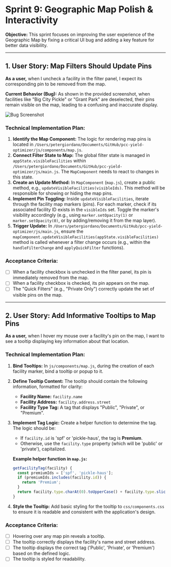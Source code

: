 
# Sprint 9: Geographic Map Polish & Interactivity

**Objective:** This sprint focuses on improving the user experience of the Geographic Map by fixing a critical UI bug and adding a key feature for better data visibility.

---

## 1. User Story: Map Filters Should Update Pins

**As a user,** when I uncheck a facility in the filter panel, I expect its corresponding pin to be removed from the map.

**Current Behavior (Bug):** As shown in the provided screenshot, when facilities like "Big City Pickle" or "Grant Park" are deselected, their pins remain visible on the map, leading to a confusing and inaccurate display.

![Bug Screenshot](.gemini-clipboard/clipboard-1759879873314.png)

### Technical Implementation Plan:

1.  **Identify the Map Component:** The logic for rendering map pins is located in `/Users/petergiordano/Documents/GitHub/pcc-yield-optimizer/js/components/map.js`.
2.  **Connect Filter State to Map:** The global filter state is managed in `appState.visibleFacilities` within `/Users/petergiordano/Documents/GitHub/pcc-yield-optimizer/js/main.js`. The `MapComponent` needs to react to changes in this state.
3.  **Create an Update Method:** In `MapComponent` (`map.js`), create a public method, e.g., `updateVisibleFacilities(visibleIds)`. This method will be responsible for showing or hiding the map pins.
4.  **Implement Pin Toggling:** Inside `updateVisibleFacilities`, iterate through the facility map markers (pins). For each marker, check if its associated facility ID exists in the `visibleIds` set. Toggle the marker's visibility accordingly (e.g., using `marker.setOpacity(1)` or `marker.setOpacity(0)`, or by adding/removing it from the map layer).
5.  **Trigger Update:** In `/Users/petergiordano/Documents/GitHub/pcc-yield-optimizer/js/main.js`, ensure the `mapComponent.updateVisibleFacilities(appState.visibleFacilities)` method is called whenever a filter change occurs (e.g., within the `handleFilterChange` and `applyQuickFilter` functions).

### Acceptance Criteria:
- [ ] When a facility checkbox is unchecked in the filter panel, its pin is immediately removed from the map.
- [ ] When a facility checkbox is checked, its pin appears on the map.
- [ ] The "Quick Filters" (e.g., "Private Only") correctly update the set of visible pins on the map.

---

## 2. User Story: Add Informative Tooltips to Map Pins

**As a user,** when I hover my mouse over a facility's pin on the map, I want to see a tooltip displaying key information about that location.

### Technical Implementation Plan:

1.  **Bind Tooltips:** In `js/components/map.js`, during the creation of each facility marker, bind a tooltip or popup to it.
2.  **Define Tooltip Content:** The tooltip should contain the following information, formatted for clarity:
    *   **Facility Name:** `facility.name`
    *   **Facility Address:** `facility.address.street`
    *   **Facility Type Tag:** A tag that displays "Public", "Private", or "Premium".
3.  **Implement Tag Logic:** Create a helper function to determine the tag. The logic should be:
    *   If `facility.id` is 'spf' or 'pickle-haus', the tag is **Premium**.
    *   Otherwise, use the `facility.type` property (which will be 'public' or 'private'), capitalized.

    **Example helper function in `map.js`:**
    ```javascript
    getFacilityTag(facility) {
      const premiumIds = ['spf', 'pickle-haus'];
      if (premiumIds.includes(facility.id)) {
        return 'Premium';
      }
      return facility.type.charAt(0).toUpperCase() + facility.type.slice(1);
    }
    ```
4.  **Style the Tooltip:** Add basic styling for the tooltip to `css/components.css` to ensure it is readable and consistent with the application's design.

### Acceptance Criteria:
- [ ] Hovering over any map pin reveals a tooltip.
- [ ] The tooltip correctly displays the facility's name and street address.
- [ ] The tooltip displays the correct tag ('Public', 'Private', or 'Premium') based on the defined logic.
- [ ] The tooltip is styled for readability.
